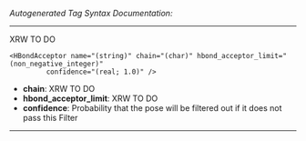 _Autogenerated Tag Syntax Documentation:_

---
XRW TO DO

```
<HBondAcceptor name="(string)" chain="(char)" hbond_acceptor_limit="(non_negative_integer)"
         confidence="(real; 1.0)" />
```

-   **chain**: XRW TO DO
-   **hbond_acceptor_limit**: XRW TO DO
-   **confidence**: Probability that the pose will be filtered out if it does not pass this Filter

---
